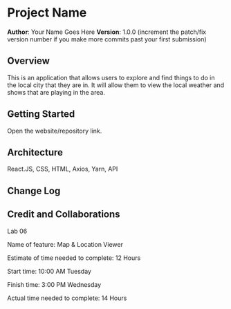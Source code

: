 # Project Name

**Author**: Your Name Goes Here
**Version**: 1.0.0 (increment the patch/fix version number if you make more commits past your first submission)

## Overview
<!-- Provide a high level overview of what this application is and why you are building it, beyond the fact that it's an assignment for this class. (i.e. What's your problem domain?) -->

This is an application that allows users to explore and find things to do in the local city that they are in. It will allow them to view the local weather and shows that are playing in the area. 

## Getting Started
<!-- What are the steps that a user must take in order to build this app on their own machine and get it running? -->

Open the website/repository link. 

## Architecture
<!-- Provide a detailed description of the application design. What technologies (languages, libraries, etc) you're using, and any other relevant design information. -->

React.JS, CSS, HTML, Axios, Yarn, API

## Change Log
<!-- Use this area to document the iterative changes made to your application as each feature is successfully implemented. Use time stamps. Here's an example:

01-01-2001 4:59pm - Application now has a fully-functional express server, with a GET route for the location resource. -->

## Credit and Collaborations
<!-- Give credit (and a link) to other people or resources that helped you build this application. -->

Lab 06

Name of feature: Map & Location Viewer

Estimate of time needed to complete: 12 Hours

Start time: 10:00 AM Tuesday

Finish time: 3:00 PM Wednesday

Actual time needed to complete: 14 Hours